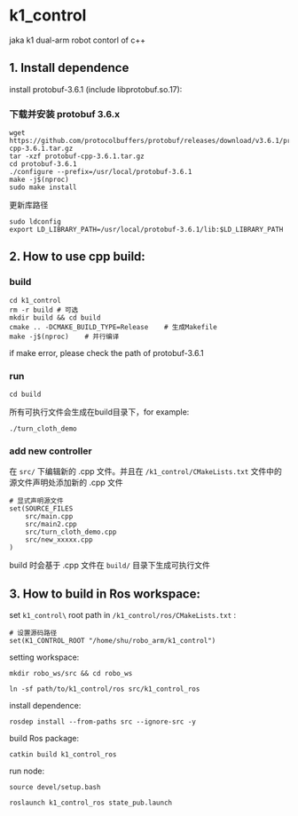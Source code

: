 # k1_control

jaka k1 dual-arm robot contorl of c++

## 1. Install dependence

install protobuf-3.6.1 (include libprotobuf.so.17):

### 下载并安装 protobuf 3.6.x

```
wget https://github.com/protocolbuffers/protobuf/releases/download/v3.6.1/protobuf-cpp-3.6.1.tar.gz
tar -xzf protobuf-cpp-3.6.1.tar.gz
cd protobuf-3.6.1
./configure --prefix=/usr/local/protobuf-3.6.1
make -j$(nproc)
sudo make install
```

更新库路径
```
sudo ldconfig
export LD_LIBRARY_PATH=/usr/local/protobuf-3.6.1/lib:$LD_LIBRARY_PATH
```

## 2. How to use cpp build:

### build

```
cd k1_control
rm -r build # 可选
mkdir build && cd build
cmake .. -DCMAKE_BUILD_TYPE=Release    # 生成Makefile
make -j$(nproc)    # 并行编译
```

if make error, please check the path of protobuf-3.6.1

### run

`cd build`

所有可执行文件会生成在build目录下，for example:

`./turn_cloth_demo`

### add new controller

在 `src/` 下编辑新的 .cpp 文件。并且在 `/k1_control/CMakeLists.txt` 文件中的源文件声明处添加新的 .cpp 文件

```
# 显式声明源文件
set(SOURCE_FILES
    src/main.cpp
    src/main2.cpp
    src/turn_cloth_demo.cpp
    src/new_xxxxx.cpp
)
```

build 时会基于 .cpp 文件在 `build/` 目录下生成可执行文件

## 3. How to build in Ros workspace:

set `k1_control\` root path in `/k1_control/ros/CMakeLists.txt` :

```
# 设置源码路径
set(K1_CONTROL_ROOT "/home/shu/robo_arm/k1_control")
```

setting workspace:

`mkdir robo_ws/src && cd robo_ws`

`ln -sf path/to/k1_control/ros src/k1_control_ros`

install dependence:

`rosdep install --from-paths src --ignore-src -y`

build Ros package:

`catkin build k1_control_ros`

run node:

`source devel/setup.bash`

`roslaunch k1_control_ros state_pub.launch`